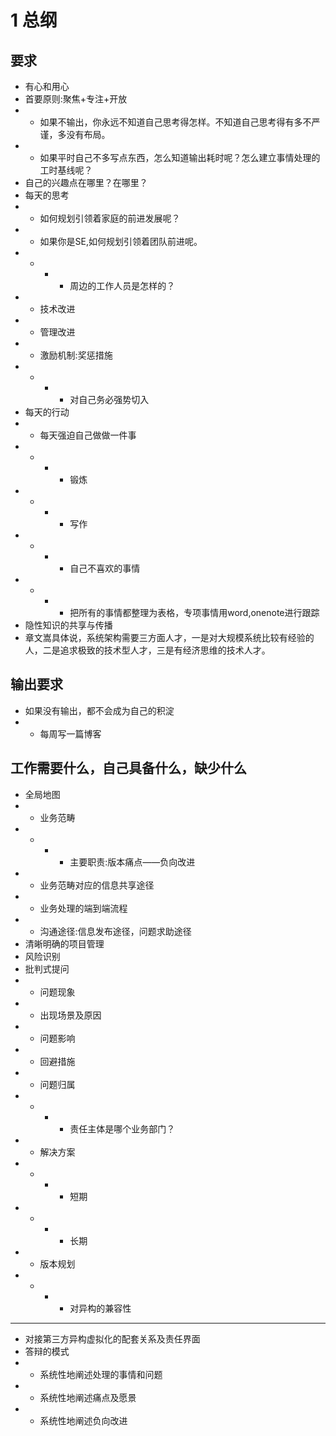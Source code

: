# 1 总纲

## 要求
- 有心和用心
- 首要原则:聚焦+专注+开放
- - 如果不输出，你永远不知道自己思考得怎样。不知道自己思考得有多不严谨，多没有布局。
- -  如果平时自己不多写点东西，怎么知道输出耗时呢？怎么建立事情处理的工时基线呢？
- 自己的兴趣点在哪里？在哪里？
- 每天的思考
- - 如何规划引领着家庭的前进发展呢？
- - 如果你是SE,如何规划引领着团队前进呢。
- - - - 周边的工作人员是怎样的？
- - 技术改进
- - 管理改进
- - 激励机制:奖惩措施
- - - - 对自己务必强势切入
- 每天的行动
- - 每天强迫自己做做一件事
- - - - 锻炼
- - - - 写作
- - - - 自己不喜欢的事情
- - - - 把所有的事情都整理为表格，专项事情用word,onenote进行跟踪
- 隐性知识的共享与传播
- 章文嵩具体说，系统架构需要三方面人才，一是对大规模系统比较有经验的人，二是追求极致的技术型人才，三是有经济思维的技术人才。

## 输出要求
- 如果没有输出，都不会成为自己的积淀
- - 每周写一篇博客
## 工作需要什么，自己具备什么，缺少什么
- 全局地图
- - 业务范畴
- - - - 主要职责:版本痛点——负向改进
- - 业务范畴对应的信息共享途径
- - 业务处理的端到端流程
- - 沟通途径:信息发布途径，问题求助途径
- 清晰明确的项目管理
- 风险识别
- 批判式提问
- - 问题现象
- - 出现场景及原因
- - 问题影响
- - 回避措施
- - 问题归属
- - - - 责任主体是哪个业务部门？
- - 解决方案
- - - - 短期
- - - - 长期
- - 版本规划
- - - - 对异构的兼容性
- - - - - - 
- 对接第三方异构虚拟化的配套关系及责任界面
- 答辩的模式
- - 系统性地阐述处理的事情和问题
- - 系统性地阐述痛点及愿景
- - 系统性地阐述负向改进
